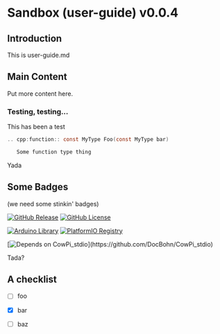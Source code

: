 # Sandbox (user-guide) v0.0.4

## Introduction
This is user-guide.md

## Main Content
Put more content here.

### Testing, testing...
This has been a test

```c
.. cpp:function:: const MyType Foo(const MyType bar)

   Some function type thing
```

Yada

## Some Badges

(we need some stinkin' badges)

[![GitHub Release](https://img.shields.io/github/release/DocBohn/CowPi)](https://github.com/DocBohn/CowPi/releases)
[![GitHub License](https://img.shields.io/github/license/DocBohn/CowPi)](https://github.com/DocBohn/CowPi/blob/main/LICENSE)

[![Arduino Library](https://www.ardu-badge.com/badge/CowPi.svg)](https://www.ardu-badge.com/CowPi)
[![PlatformIO Registry](https://badges.registry.platformio.org/packages/docbohn/library/CowPi.svg)](https://registry.platformio.org/libraries/docbohn/CowPi)

[![Depends on CowPi_stdio](https://img.shields.io/badge/🐮_𝜋_depends_on-CowPi__stdio-rgb(255,36,0))](https://github.com/DocBohn/CowPi_stdio)

Tada?

## A checklist

- [ ] foo
- [x] bar
- [ ] baz

